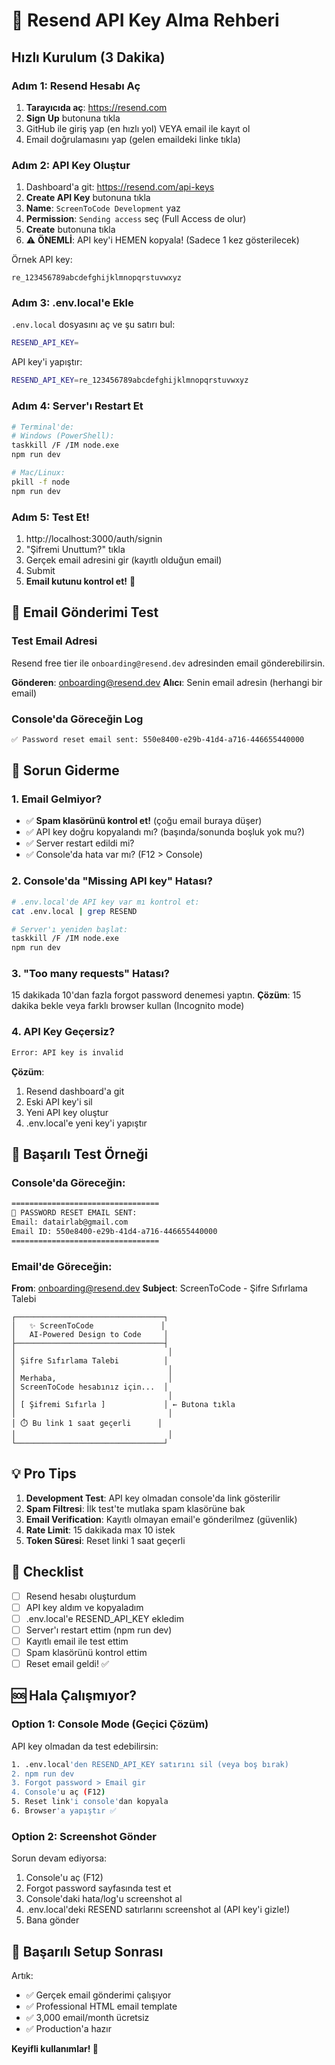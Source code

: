 # 🚀 Resend API Key Alma Rehberi

## Hızlı Kurulum (3 Dakika)

### Adım 1: Resend Hesabı Aç
1. **Tarayıcıda aç**: https://resend.com
2. **Sign Up** butonuna tıkla
3. GitHub ile giriş yap (en hızlı yol) VEYA email ile kayıt ol
4. Email doğrulamasını yap (gelen emaildeki linke tıkla)

### Adım 2: API Key Oluştur
1. Dashboard'a git: https://resend.com/api-keys
2. **Create API Key** butonuna tıkla
3. **Name**: `ScreenToCode Development` yaz
4. **Permission**: `Sending access` seç (Full Access de olur)
5. **Create** butonuna tıkla
6. ⚠️ **ÖNEMLİ**: API key'i HEMEN kopyala! (Sadece 1 kez gösterilecek)

Örnek API key:
```
re_123456789abcdefghijklmnopqrstuvwxyz
```

### Adım 3: .env.local'e Ekle
`.env.local` dosyasını aç ve şu satırı bul:
```bash
RESEND_API_KEY=
```

API key'i yapıştır:
```bash
RESEND_API_KEY=re_123456789abcdefghijklmnopqrstuvwxyz
```

### Adım 4: Server'ı Restart Et
```bash
# Terminal'de:
# Windows (PowerShell):
taskkill /F /IM node.exe
npm run dev

# Mac/Linux:
pkill -f node
npm run dev
```

### Adım 5: Test Et!
1. http://localhost:3000/auth/signin
2. "Şifremi Unuttum?" tıkla
3. Gerçek email adresini gir (kayıtlı olduğun email)
4. Submit
5. **Email kutunu kontrol et!** 📧

## 📧 Email Gönderimi Test

### Test Email Adresi
Resend free tier ile `onboarding@resend.dev` adresinden email gönderebilirsin.

**Gönderen**: onboarding@resend.dev
**Alıcı**: Senin email adresin (herhangi bir email)

### Console'da Göreceğin Log
```bash
✅ Password reset email sent: 550e8400-e29b-41d4-a716-446655440000
```

## 🐛 Sorun Giderme

### 1. Email Gelmiyor?
- ✅ **Spam klasörünü kontrol et!** (çoğu email buraya düşer)
- ✅ API key doğru kopyalandı mı? (başında/sonunda boşluk yok mu?)
- ✅ Server restart edildi mi?
- ✅ Console'da hata var mı? (F12 > Console)

### 2. Console'da "Missing API key" Hatası?
```bash
# .env.local'de API key var mı kontrol et:
cat .env.local | grep RESEND

# Server'ı yeniden başlat:
taskkill /F /IM node.exe
npm run dev
```

### 3. "Too many requests" Hatası?
15 dakikada 10'dan fazla forgot password denemesi yaptın.
**Çözüm**: 15 dakika bekle veya farklı browser kullan (Incognito mode)

### 4. API Key Geçersiz?
```bash
Error: API key is invalid
```
**Çözüm**: 
1. Resend dashboard'a git
2. Eski API key'i sil
3. Yeni API key oluştur
4. .env.local'e yeni key'i yapıştır

## 🎯 Başarılı Test Örneği

### Console'da Göreceğin:
```bash
=================================
📧 PASSWORD RESET EMAIL SENT:
Email: datairlab@gmail.com
Email ID: 550e8400-e29b-41d4-a716-446655440000
=================================
```

### Email'de Göreceğin:

**From**: onboarding@resend.dev
**Subject**: ScreenToCode - Şifre Sıfırlama Talebi

```
┌─────────────────────────────────┐
│   ✨ ScreenToCode               │
│   AI-Powered Design to Code     │
├─────────────────────────────────┤
│                                  │
│ Şifre Sıfırlama Talebi          │
│                                  │
│ Merhaba,                         │
│ ScreenToCode hesabınız için...  │
│                                  │
│ [ Şifremi Sıfırla ]             │ ← Butona tıkla
│                                  │
│ ⏱️ Bu link 1 saat geçerli      │
│                                  │
└─────────────────────────────────┘
```

## 💡 Pro Tips

1. **Development Test**: API key olmadan console'da link gösterilir
2. **Spam Filtresi**: İlk test'te mutlaka spam klasörüne bak
3. **Email Verification**: Kayıtlı olmayan email'e gönderilmez (güvenlik)
4. **Rate Limit**: 15 dakikada max 10 istek
5. **Token Süresi**: Reset linki 1 saat geçerli

## 📝 Checklist

- [ ] Resend hesabı oluşturdum
- [ ] API key aldım ve kopyaladım
- [ ] .env.local'e RESEND_API_KEY ekledim
- [ ] Server'ı restart ettim (npm run dev)
- [ ] Kayıtlı email ile test ettim
- [ ] Spam klasörünü kontrol ettim
- [ ] Reset email geldi! ✅

## 🆘 Hala Çalışmıyor?

### Option 1: Console Mode (Geçici Çözüm)
API key olmadan da test edebilirsin:
```bash
1. .env.local'den RESEND_API_KEY satırını sil (veya boş bırak)
2. npm run dev
3. Forgot password > Email gir
4. Console'u aç (F12)
5. Reset link'i console'dan kopyala
6. Browser'a yapıştır ✅
```

### Option 2: Screenshot Gönder
Sorun devam ediyorsa:
1. Console'u aç (F12)
2. Forgot password sayfasında test et
3. Console'daki hata/log'u screenshot al
4. .env.local'deki RESEND satırlarını screenshot al (API key'i gizle!)
5. Bana gönder

## 🎉 Başarılı Setup Sonrası

Artık:
- ✅ Gerçek email gönderimi çalışıyor
- ✅ Professional HTML email template
- ✅ 3,000 email/month ücretsiz
- ✅ Production'a hazır

**Keyifli kullanımlar! 🚀**
